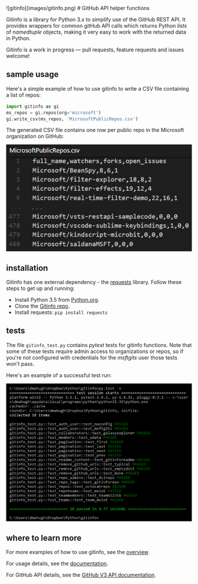 <properties LandingPageTags="Python,GitHub,REST,OSPO" />
![gitinfo](images/gitinfo.png)
# GitHub API helper functions

Gitinfo is a library for Python 3.x to simplify use of the GitHub REST API. It provides wrappers for common
gitHub API calls which returns Python *lists* of *namedtuple* objects, making it very easy to work with the
returned data in Python.

Gitinfo is a work in progress &mdash; pull requests, feature requests and issues welcome!

## sample usage

Here's a simple example of how to use gitinfo to write a CSV file containing a list of repos:

```python
import gitinfo as gi
ms_repos = gi.repos(org='microsoft')
gi.write_csv(ms_repos, 'MicrosoftPublicRepos.csv')
```
The generated CSV file contains one row per public repo in the Microsoft organization on GitHub:

![MicrosoftPublicRepos](images/MicrosoftPublicRepos.png)

## installation

Gitinfo has one external dependency - the [requests](https://pypi.python.org/pypi/requests) library. Follow these steps to get up and running:

* Install Python 3.5 from [Python.org](https://www.python.org/).
* Clone the [Gitinfo repo](https://github.com/dmahugh/gitinfo).
* Install requests: ```pip install requests```

## tests

The file ```gitinfo_test.py``` contains *pytest* tests for gitinfo functions. Note that some of these tests require
admin access to organizations or repos, so if you're not configured with credentials for the *msftgits* user those
tests won't pass.

Here's an example of a successful test run:

![gitinfo_test](images/gitinfo_test.png)

## where to learn more
For more examples of how to use gitinfo, see the [overview](documentation/overview.md).

For usage details, see the [documentation](documentation/gitinfo.md).

For GitHub API details, see the [GitHub V3 API documentation](https://developer.github.com/v3/).
